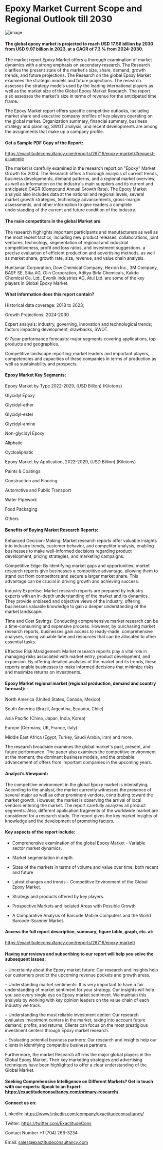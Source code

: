 # Epoxy Market Current Scope and Regional Outlook till 2030

![image](https://github.com/Snehal0508/Chemical-materials/assets/161628617/f1c7fd50-7956-4de9-be76-15f9d155f65b)

#### The global epoxy market is projected to reach USD 17.56 billion by 2030 from USD 9.97 billion in 2023, at a CAGR of 7.3 % from 2024-2030.

The market report Epoxy Market offers a thorough examination of market dynamics with a strong emphasis on secondary research. The Research clarifies the present state of the market's size, share, demand, growth trends, and future projections. The Research on the global Epoxy Market examines the strategic models and future projections. The research assesses the strategy models used by the leading international players as well as the market size of the Global Epoxy Market Research. The report also assesses the market's size in terms of revenue for the anticipated time frame.

The Epoxy Market report offers specific competitive outlooks, including market share and executive company profiles of key players operating on the global market. Organization summary, financial summary, business strategy and planning, SWOT analysis, and recent developments are among the assignments that make up a company profile.

#### Get a Sample PDF Copy of the Report:

https://exactitudeconsultancy.com/reports/26716/epoxy-market/#request-a-sample

The market is carefully examined in the research report on "Epoxy" Market Growth for 2024. The Research offers a thorough analysis of current trends, business developments, demand patterns, and a regional market overview, as well as information on the industry's main suppliers and its current and anticipated CAGR (Compound Annual Growth Rate). The Epoxy Market analysis also includes data at the national and regional levels, several market growth strategies, technology advancements, gross-margin assessments, and other information to give readers a complete understanding of the current and future condition of the industry.

#### The main competitors in the global Market are:

The research highlights important participants and manufacturers as well as the most recent tactics, including new product releases, collaborations, joint ventures, technology, segmentation of regional and industrial competitiveness, profit and loss ratios, and investment suggestions. a precise evaluation of efficient production and advertising methods, as well as market share, growth rate, size, revenue, and value chain analysis.

Huntsman Corporation, Dow Chemical Company, Hexion Inc., 3M Company, BASF SE, Sika AG, Olin Corporation, Aditya Birla Chemicals, Kukdo Chemical Co. Ltd., Evonik Industries AG, Atul Ltd. are some of the key players in Global Epoxy Market.

#### What Information does this report contain? 

Historical data coverage: 2018 to 2023;

Growth Projections: 2024-2030

Expert analysis: industry, governing, innovation and technological trends; factors impacting development; drawbacks, SWOT. 

6-7year performance forecasts: major segments covering applications, top products and geographies. 

Competitive landscape reporting: market leaders and important players, competencies and capacities of these companies in terms of production as well as sustainability and prospects.

#### Epoxy Market Key Segments:

Epoxy Market by Type 2022-2029, (USD Billion) (Kilotons)

Glycidyl Epoxy

Glycidyl-ether

Glycidyl-ester

Glycidyl-amine

Non-glycidyl Epoxy

Aliphatic

Cycloaliphatic

Epoxy Market by Application, 2022-2029, (USD Billion) (Kilotons)

Paints & Coatings

Construction and Flooring

Automotive and Public Transport

Water Pipework

Food Packaging

Others

#### Benefits of Buying Market Research Reports:

Enhanced Decision-Making: Market research reports offer valuable insights into industry trends, customer behavior, and competitor analysis, enabling businesses to make well-informed decisions regarding product development, pricing strategies, and marketing campaigns.

Competitive Edge: By identifying market gaps and opportunities, market research reports give businesses a competitive advantage, allowing them to stand out from competitors and secure a larger market share. This advantage can be crucial in driving growth and achieving success.

Industry Expertise: Market research reports are prepared by industry experts with an in-depth understanding of the market and its dynamics. They provide unbiased and objective views of the industry, offering businesses valuable knowledge to gain a deeper understanding of the market landscape.

Time and Cost Savings: Conducting comprehensive market research can be a time-consuming and expensive process. However, by purchasing market research reports, businesses gain access to ready-made, comprehensive analyses, saving valuable time and resources that can be allocated to other essential tasks.

Effective Risk Management: Market research reports play a vital role in managing risks associated with market entry, product development, and expansion. By offering detailed analyses of the market and its trends, these reports enable businesses to make informed decisions that minimize risks and maximize returns on investments.

#### Epoxy Market regional market (regional production, demand and country forecast): -

North America (United States, Canada, Mexico)

South America (Brazil, Argentina, Ecuador, Chile)

Asia Pacific (China, Japan, India, Korea)

Europe (Germany, UK, France, Italy)

Middle East Africa (Egypt, Turkey, Saudi Arabia, Iran) and more.

The research broadside examines the global market's past, present, and future performance. The paper also examines the competitive environment at the moment, the dominant business models, and the probable advancement of offers from important companies in the upcoming years.

#### Analyst’s Viewpoint:

The competitive environment in the global Epoxy market is intensifying. According to the analyst, the market currently witnesses the presence of several major as well as other prominent vendors, contributing toward the market growth. However, the market is observing the arrival of local vendors entering the market. The report carefully analyzes all product segments. Also, different application fragments of the worldwide market are considered for a research study. The report gives the key market insights of knowledge and the development of promoting factors.

#### Key aspects of the report include:

- Comprehensive examination of the global Epoxy Market - Variable sector market dynamics.

- Market segmentation in depth.

- Sizes of the markets in terms of volume and value over time, both recent and future

- Latest changes and trends - Competitive Environment of the Global Epoxy Market.

- Strategy and products offered by key players.

- Prospective Markets and Isolated Areas with Possible Growth

- A Comparative Analysis of Barcode Mobile Computers and the World Barcode-Scanner Market.

#### Access the full report description, summary, figure table, graph, etc. at:

https://exactitudeconsultancy.com/reports/26716/epoxy-market/

#### Having our reviews and subscribing to our report will help you solve the subsequent issues:

– Uncertainty about the Epoxy market future: Our research and insights help our customers predict the upcoming revenue pockets and growth areas.

– Understanding market sentiments: It is very important to have a fair understanding of market sentiment for your strategy. Our insights will help you see every single eye on Epoxy market sentiment. We maintain this analysis by working with key opinion leaders on the value chain of each industry we track.

– Understanding the most reliable investment center: Our research evaluates investment centers in the market, taking into account future demand, profits, and returns. Clients can focus on the most prestigious investment centers through Epoxy market research.

– Evaluating potential business partners: Our research and insights help our clients in identifying compatible business partners.

Furthermore, the market Research affirms the major global players in the Global Epoxy Market. Their key marketing strategies and advertising techniques have been highlighted to offer a clear understanding of the Global Market.

#### Seeking Comprehensive Intelligence on Different Markets? Get in touch with our experts: Speak to an Expert: https://exactitudeconsultancy.com/primary-research/

#### Connect us on:

LinkedIn: https://www.linkedin.com/company/exactitudeconsultancy/

Twitter: https://twitter.com/ExactitudeCons

Contact Number +1 (704) 266-3234

Email: sales@exactitudeconsultancy.com
